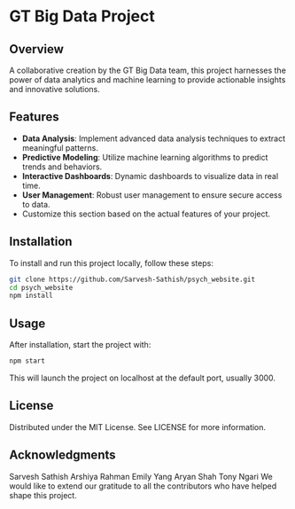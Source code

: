 # GT Big Data Project

## Overview
A collaborative creation by the GT Big Data team, this project harnesses the power of data analytics and machine learning to provide actionable insights and innovative solutions.

## Features
- **Data Analysis**: Implement advanced data analysis techniques to extract meaningful patterns.
- **Predictive Modeling**: Utilize machine learning algorithms to predict trends and behaviors.
- **Interactive Dashboards**: Dynamic dashboards to visualize data in real time.
- **User Management**: Robust user management to ensure secure access to data.
- Customize this section based on the actual features of your project.

## Installation
To install and run this project locally, follow these steps:

```bash
git clone https://github.com/Sarvesh-Sathish/psych_website.git
cd psych_website
npm install
```
## Usage

After installation, start the project with:
```bash
npm start
```
This will launch the project on localhost at the default port, usually 3000.
## License

Distributed under the MIT License. See LICENSE for more information.

## Acknowledgments

Sarvesh Sathish
Arshiya Rahman
Emily Yang
Aryan Shah
Tony Ngari
We would like to extend our gratitude to all the contributors who have helped shape this project.
